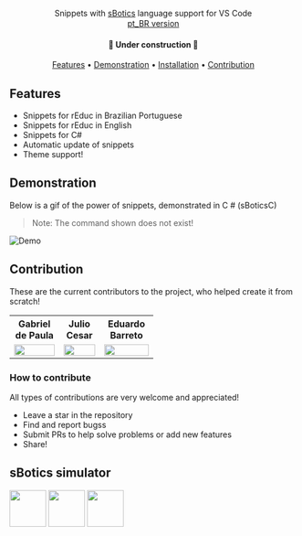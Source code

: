 <p align="center">Snippets with <a href="https://sbotics.weduc.natalnet.br">sBotics</a> language support for VS Code<br><a href="https://github.com/gabrieldp23/sBotics_Snippets_vscode/blob/main/README_pt_BR.md"><img height="15px" src="https://upload.wikimedia.org/wikipedia/commons/thumb/0/05/Flag_of_Brazil.svg/125px-Flag_of_Brazil.svg.png"/>pt_BR version<img height="15px" src="https://upload.wikimedia.org/wikipedia/commons/thumb/0/05/Flag_of_Brazil.svg/125px-Flag_of_Brazil.svg.png"/></a></p>

<h4 align="center">🚧 Under construction 🚧</h4>

<p align="center">
 <a href="#features">Features</a> • 
 <a href="#demonstration">Demonstration</a> • 
 <a href="#installation">Installation</a> • 
 <a href="#contribution">Contribution</a>
</p>

## Features
  - Snippets for rEduc in Brazilian Portuguese
  - Snippets for rEduc in English
  - Snippets for C#
  - Automatic update of snippets
  - Theme support!

## Demonstration
Below is a gif of the power of snippets, demonstrated in C # (sBoticsC)
> Note: The command shown does not exist!

![Demo](https://i.imgur.com/I0ltwwd.gif)

## Contribution
These are the current contributors to the project, who helped create it from scratch!

<div>

  <table style="width:50%">
      <tr align=center>
          <th><strong>Gabriel de Paula</strong></th>
          <th><strong>Julio Cesar</strong></th>
          <th><strong>Eduardo Barreto</strong></th>
      </tr>
      <tr align=center>
          <td>
              <a href="https://github.com/gabrieldp23">
                  <img width="100%" src="https://avatars.githubusercontent.com/u/66735014?v=4">
              </a>
          </td>
          <td>
              <a href="https://github.com/jvneto">
                  <img width="100%" src="https://avatars.githubusercontent.com/u/60150667?v=4">
              </a>
          </td>
          <td>
              <a href="https://github.com/Eduardo-Barreto">
                  <img width="100%" src="https://avatars.githubusercontent.com/u/34964398?v=4">
              </a>
          </td>
      </tr>
  </table>

</div>

### How to contribute
All types of contributions are very welcome and appreciated!
  - Leave a star in the repository
  - Find and report bugss
  - Submit PRs to help solve problems or add new features
  - Share!

## **sBotics simulator**
<a href="https://www.instagram.com/simulador.sbotics/"><img height="64px" src="https://github.com/gabrieldp23/sBotics_Snippets_vscode/blob/main/assets/instagram.png?raw=true"/></a>
<a href="https://bit.ly/sboticsdiscord"><img height="64px" src="https://github.com/gabrieldp23/sBotics_Snippets_vscode/blob/main/assets/discord.png?raw=true"/></a>
<a href="https://sbotics.weduc.natalnet.br/"><img height="64px" src="https://avatars.githubusercontent.com/u/76214367?s=200&v=4"/></a>